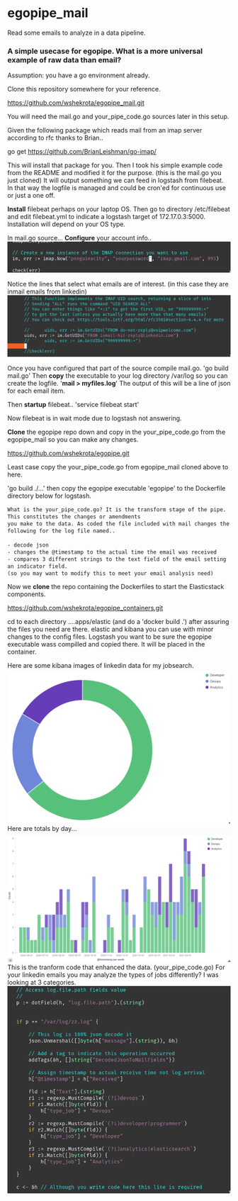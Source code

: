 # egopipe_mail
Read some emails to analyze in a data pipeline.

### A simple usecase for egopipe. What is a more universal example of raw data than email?

Assumption: you have a go environment already.

Clone this repository somewhere for your reference. 

https://github.com/wshekrota/egopipe_mail.git

You will need the mail.go and your_pipe_code.go
sources later in this setup.

Given the following package which reads mail from an imap server according to rfc thanks to Brian..

go get https://github.com/BrianLeishman/go-imap/

This will install that package for you. Then I took his simple example code from the README and 
modified it for the purpose. (this is the mail.go you just cloned) It will output something we can feed in logstash from filebeat.
In that way the logfile is managed and could be cron'ed for continuous use or just a one off.

**Install** filebeat perhaps on your laptop OS. Then go to directory /etc/filebeat and edit filebeat.yml
to indicate a logstash target of 172.17.0.3:5000. Installation will depend on your OS type.

In mail.go source...
**Configure** your account info..
![imap account configuration](/images/account.png)

Notice the lines that select what emails are of interest. (in this case they are inmail emails from linkedin)
![selection part of mail executable](/images/mailselect.png)

Once you have configured that part of the source compile mail.go.
'go build mail.go' 
Then **copy** the executable to your log directory /var/log so you can create the logfile.
'**mail > myfiles.log**'
The output of this will be a line of json for each email item.

Then **startup** filebeat..
'service filebeat start'

Now filebeat is in wait mode due to logstash not answering.

**Clone** the egopipe repo down and copy in the your_pipe_code.go from the egopipe_mail so you can make any changes.

https://github.com/wshekrota/egopipe.git

Least case copy the your_pipe_code.go from egopipe_mail cloned above to here.

'go build ./...' then copy the egopipe executable 'egopipe' to the Dockerfile directory below for logstash.

```
What is the your_pipe_code.go? It is the transform stage of the pipe. This constitutes the changes or amendments 
you make to the data. As coded the file included with mail changes the following for the log file named..

- decode json
- changes the @timestamp to the actual time the email was received
- compares 3 different strings to the text field of the email setting an indicator field. 
(so you may want to modify this to meet your email analysis need)
```

Now we **clone** the repo containing the Dockerfiles to start the Elasticstack components. 

https://github.com/wshekrota/egopipe_containers.git

cd to each directory ....apps/elastic (and do a 'docker build .') after assuring the files you need are there. elastic and kibana you can use with minor changes to the config files. Logstash you want to be sure the egopipe executable wass compilled and copied there. It will be placed in the container.

Here are some kibana images of linkedin data for my jobsearch.
![donut all data](/images/li.png)
Here are totals by day...
![daily counts](/images/dailymix.png)
This is the tranform code that enhanced the data. (your_pipe_code.go)
For your linkedin emails you may analyze the types of jobs differently? I was looking at 3 categories.
![transform code](/images/mailtran.png)

